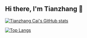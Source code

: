 ## Hi there, I'm Tianzhang 👋

[![Tianzhang Cai's GitHub stats](https://github-readme-stats.vercel.app/api?username=tztsai)](https://github.com/anuraghazra/github-readme-stats)

[![Top Langs](https://github-readme-stats.vercel.app/api/top-langs/?username=tztsai)](https://github.com/anuraghazra/github-readme-stats)

<!--
**tztsai/tztsai** is a ✨ _special_ ✨ repository because its `README.md` (this file) appears on your GitHub profile.

Here are some ideas to get you started:

- 🔭 I’m currently working on ...
- 🌱 I’m currently learning ...
- 👯 I’m looking to collaborate on ...
- 🤔 I’m looking for help with ...
- 💬 Ask me about ...
- 📫 How to reach me: ...
- 😄 Pronouns: ...
- ⚡ Fun fact: ...
-->
